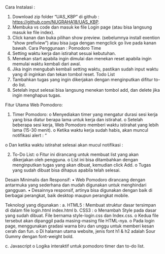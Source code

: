 Cara Instalasi : 
1.	Download zip folder “UAS_KBP” di github : https://github.com/NUGRAHA18/UAS_KBP.
2.	Membuka vs code dan masuk ke file Login page (atau bisa langsung masuk ke file index). 
3.	Click kanan dan buka pilihan show preview. (sebelumnya install exention “show prefiview”) atau bisa juga dengan mengclick go live pada kanan bawah. 
Cara Penggunaan :
Pomodoro Time  
1.	Setting waktu kerja dan istirahat sesuai kebutuhan. 
2.	Menekan start apabila ingin dimulai dan menekan reset apabila ingin memulai waktu kembali dari awal.
3.	Jika ingin mengubah kembali setting waktu, pastikan sudah input waktu yang di inginkan dan tekan tombol reset.
Todo List
1.	Tambahkan tugas yang ingin dikerjakan dengan menginputkan difitur to-do list.
2.	Setelah  input selesai bisa langsung menekan tombol add, dan delete jika ingin menghapus tugas.

Fitur Utama Web Pomodoro:
1.	Timer Pomodoro:
o	Menyediakan timer yang mengatur durasi sesi kerja yang bisa diatur berapa lama untuk kerja dan istirahat.
o	Setelah beberapa sesi kerja, Web Pomodoro memberi waktu istirahat yang lebih lama (15-30 menit).
o	Ketika waktu kerja sudah habis, akan muncul notifikasi alert : “
 
o	Dan ketika waktu istirahat selesai akan mucul notifikasi : 
 

2.	To-Do List:
o	Fitur ini dirancang untuk membuat list yang akan dikerjakan oleh pengguna.
o	List ini bisa ditambahkan dengan menginputkan tugas yang akan dibuat, kemudian click Add.
o	Tugas yang sudah dibuat bisa dihapus apabila telah selesai.
  

Desain Minimalis dan Responsif:
•	Web Pomodoro dirancang dengan antarmuka yang sederhana dan mudah digunakan untuk menghindari gangguan.
•	Desainnya responsif, artinya bisa digunakan dengan baik di berbagai perangkat, baik desktop maupun perangkat mobile.

Teknologi yang digunakan : 
a.	HTML5 : Membuat struktur dasar tersimpan di dalam file login.html index.html
b.	CSS3 	: 
o	Menambah Style pada dasar yang sudah dibuat. File bernama style-login.css dan Index.css. 
o	Kedua file tersebut akan dipanggil pada masing-masing file HTML-nya. 
o	Pada login page, menggunakan gradasi warna biru dan unggu untuk memberi kesan cerah dan fun. 
o	Di halaman utama website, jenis font h1 & h2 adalah Sour Gummy dengan font-weight bold.

c.	Javascript 
o	Logika interaktif untuk pomodoro timer dan to-do list.

 


